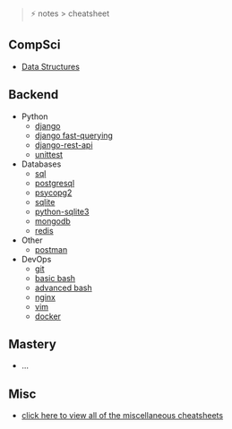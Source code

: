 > ⚡️ notes > cheatsheet

## CompSci

- [Data Structures](./compsci/data-structures.md)

## Backend

- Python 
  - [django](./backend/django.md)
  - [django fast-querying](./backend/django-fast-querying.md)
  - [django-rest-api](./backend/django-rest-api.md)
  - [unittest](./backend/unittest.md)
- Databases
  - [sql](./backend/sql.md)
  - [postgresql](./backend/postgresql.md)
  - [psycopg2](./backend/psycopg2.md)
  - [sqlite](./backend/sqlite.md)
  - [python-sqlite3](./backend/python-sqlite.md)
  - [mongodb](./backend/mongodb.md)
  - [redis](./backend/redis.md)
- Other
  - [postman](./backend/postman.md)
- DevOps
  - [git](./devops/git.md)
  - [basic bash](./devops/basic_bash.md)
  - [advanced bash](./devops/advanced_bash.md)
  - [nginx](./devops/nginx.md)
  - [vim](./devops/vim.md)
  - [docker](./devops/docker.md)

## Mastery

- ...

## Misc

- [click here to view all of the miscellaneous cheatsheets](./meta-cheatsheet.md)
